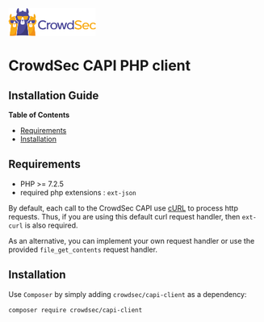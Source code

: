 ![CrowdSec Logo](images/logo_crowdsec.png)

# CrowdSec CAPI PHP client

## Installation Guide


<!-- START doctoc generated TOC please keep comment here to allow auto update -->
<!-- DON'T EDIT THIS SECTION, INSTEAD RE-RUN doctoc TO UPDATE -->
**Table of Contents**

- [Requirements](#requirements)
- [Installation](#installation)

<!-- END doctoc generated TOC please keep comment here to allow auto update -->


## Requirements

- PHP >= 7.2.5
- required php extensions : `ext-json`

By default, each call to the CrowdSec CAPI use [cURL](https://www.php.net/manual/en/book.curl.php) to process 
http requests. Thus, if you are using this default curl request handler, then `ext-curl` is also required.

As an alternative, you can implement your own request handler or use the provided `file_get_contents` request handler. 

## Installation

Use `Composer` by simply adding `crowdsec/capi-client` as a dependency:

    composer require crowdsec/capi-client
